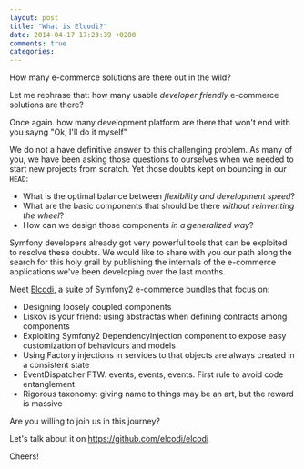 ```yaml
---
layout: post
title: "What is Elcodi?"
date: 2014-04-17 17:23:39 +0200
comments: true
categories: 
---
```


How many e-commerce solutions are there out in the wild?

Let me rephrase that: how many usable _developer friendly_ e-commerce solutions are there?

Once again. how many development platform are there that won't end with you sayng "Ok, I'll do it myself"

We do not a have definitive answer to this challenging problem. As many of you, we have been asking those questions to ourselves when we needed to start new projects from scratch. Yet those doubts kept on bouncing in our ``HEAD``:

* What is the optimal balance between _flexibility and development speed_?
* What are the basic components that should be there _without reinventing the wheel_?
* How can we design those components _in a generalized way_?

Symfony developers already got very powerful tools that can be exploited to resolve these doubts. We would like to share with you our path along the search for this holy grail by publishing the internals of the e-commerce applications we've been developing over the last months.

Meet [Elcodi](http://elcodi.io), a suite of Symfony2 e-commerce bundles that focus on:

* Designing loosely coupled components
* Liskov is your friend: using abstractas when defining contracts among components
* Exploiting Symfony2 DependencyInjection component to expose easy customization of behaviours and models
* Using Factory injections in services to that objects are always created in a consistent state
* EventDispatcher FTW: events, events, events. First rule to avoid code entanglement
* Rigorous taxonomy: giving name to things may be an art, but the reward is massive

Are you willing to join us in this journey?

Let's talk about it on https://github.com/elcodi/elcodi

Cheers!
